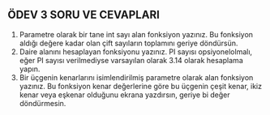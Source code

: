 ## __ÖDEV 3 SORU VE CEVAPLARI__
1. Parametre olarak bir tane int sayı alan fonksiyon yazınız. Bu fonksiyon aldığı değere kadar olan çift sayıların toplamını geriye döndürsün.
2. Daire alanını hesaplayan fonksiyonu yazınız. PI sayısı opsiyonelolmalı, eğer PI sayısı verilmediyse varsayılan olarak 3.14 olarak hesaplama yapın.
3. Bir üçgenin kenarlarını isimlendirilmiş parametre olarak alan fonksiyon yazınız. Bu fonksiyon kenar değerlerine göre bu üçgenin çeşit kenar, ikiz kenar veya eşkenar olduğunu ekrana yazdırsın, geriye bi değer döndürmesin.